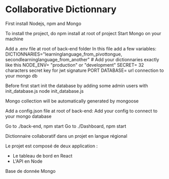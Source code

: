 # Collaborative Dictionnary

First install Nodejs, npm and Mongo

To install the project, do npm install at root of project
Start Mongo on your machine


Add a .env file at root of back-end folder
In this file add a few variables:
DICTIONNARIES="learninglanguage_from_pivottongue, secondlearninglanguage_from_another" # Add your dictionnaries exactly like this
NODE_ENV= "production" or "development"
SECRET= 32 characters secret key for jwt signature
PORT
DATABASE= url connection to your mongo db

Before first start init the database by adding some admin users with init_database.js
node init_database.js

Mongo collection will be automatically generated by mongoose


Add a config.json file at root of back-end:
Add your config to connect to your mongo database

Go to ./back-end, npm start
Go to ./Dashboard, npm start 


Dictionnaire collaboratif dans un projet en langue régional


Le projet est composé de deux application :
- Le tableau de bord en React
- L'API en Node

Base de donnée Mongo

